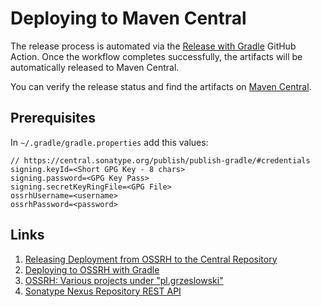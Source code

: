 # Deploying to Maven Central

The release process is automated via the [Release with Gradle](https://github.com/magx2/jSupla/actions/workflows/release.yml) GitHub Action. Once the workflow completes successfully, the artifacts will be automatically released to Maven Central.

You can verify the release status and find the artifacts on [Maven Central](https://search.maven.org/search?q=g:pl.grzeslowski.jSupla).

## Prerequisites

In `~/.gradle/gradle.properties` add this values:

```properties
// https://central.sonatype.org/publish/publish-gradle/#credentials
signing.keyId=<Short GPG Key - 8 chars>
signing.password=<GPG Key Pass>
signing.secretKeyRingFile=<GPG File>
ossrhUsername=<username>
ossrhPassword=<password>
```

## Links

1. [Releasing Deployment from OSSRH to the Central Repository](https://central.sonatype.org/publish/release/)
2. [Deploying to OSSRH with Gradle](https://central.sonatype.org/publish/publish-gradle/)
3. [OSSRH: Various projects under "pl.grzeslowski"](https://issues.sonatype.org/projects/OSSRH/issues/OSSRH-98249?filter=reportedbyme)
4. [Sonatype Nexus Repository REST API](https://central.sonatype.com/api-doc)